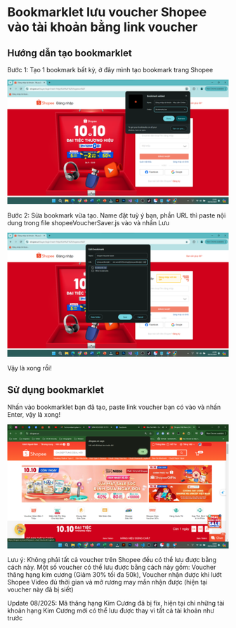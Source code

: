 # Bookmarklet lưu voucher Shopee vào tài khoản bằng link voucher

## Hướng dẫn tạo bookmarklet

Bước 1: Tạo 1 bookmark bất kỳ, ở đây mình tạo bookmark trang Shopee

![1728403571224](image/README/1728403571224.png)

Bước 2: Sửa bookmark vừa tạo. Name đặt tuỳ ý bạn, phần URL thì paste nội dung trong file shopeeVoucherSaver.js vào và nhấn Lưu

![1728403663992](image/README/1728403663992.png)

Vậy là xong rồi!

## Sử dụng bookmarklet

Nhấn vào bookmarklet bạn đã tạo, paste link voucher bạn có vào và nhấn Enter, vậy là xong!

![1728475601835](image/README/1728475601835.png)

Lưu ý: Không phải tất cả voucher trên Shopee đều có thể lưu được bằng cách này. Một số voucher có thể lưu được bằng cách này gồm: Voucher thăng hạng kim cương (Giảm 30% tối đa 50k), Voucher nhận được khi lướt Shopee Video đủ thời gian và mở rương may mắn nhận được (hiện tại voucher này đã bị siết)

Update 08/2025: Mã thăng hạng Kim Cương đã bị fix, hiện tại chỉ những tài khoản hạng Kim Cương mới có thể lưu được thay vì tất cả tài khoản như trước
